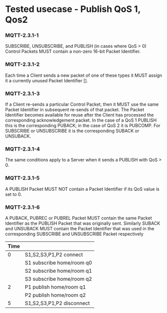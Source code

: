 # Tested usecase - Publish QoS 1, Qos2

### MQTT-2.3.1-1
SUBSCRIBE, UNSUBSCRIBE, and PUBLISH (in cases where QoS > 0) Control Packets 
MUST contain a non-zero 16-bit Packet Identifier. 
### MQTT-2.3.1-2
Each time a Client sends a new packet of one of these types it MUST assign it a 
currently unused Packet Identifier [].
### MQTT-2.3.1-3
If a Client re-sends a particular Control 
Packet, then it MUST use the same Packet Identifier in subsequent re-sends of 
that packet. The Packet Identifier becomes available for reuse after the Client 
has processed the corresponding acknowledgement packet. In the case of a QoS 1 
PUBLISH this is the corresponding PUBACK; in the case of QoS 2 it is PUBCOMP. 
For SUBSCRIBE or UNSUBSCRIBE it is the corresponding SUBACK or UNSUBACK. 
### MQTT-2.3.1-4
The same conditions apply to a Server when it sends a PUBLISH with QoS > 0.
### MQTT-2.3.1-5
A PUBLISH Packet MUST NOT contain a Packet Identifier if its QoS value is set to 0.
### MQTT-2.3.1-6
A PUBACK, PUBREC or PUBREL Packet MUST contain the same Packet Identifier as the 
PUBLISH Packet that was originally sent. Similarly SUBACK and UNSUBACK MUST 
contain the Packet Identifier that was used in the corresponding SUBSCRIBE and 
UNSUBSCRIBE Packet respectively


| Time  ||
| --    | -- 
| 0     | S1,S2,S3,P1,P2 connect
|       | S1 subscribe home/room q0
|       | S2 subscribe home/room q1
|       | S3 subscribe home/room q2
| 2     | P1 publish home/room q1
|       | P2 publish home/room q2
| 5     | S1,S2,S3,P1,P2 disconnect
